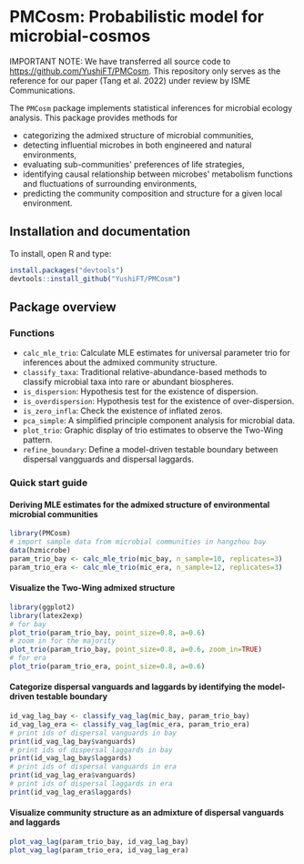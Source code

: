 PMCosm: Probabilistic model for microbial-cosmos
=======

IMPORTANT NOTE: We have transferred all source code to </span> <https://github.com/YushiFT/PMCosm>. This repository only serves as the reference for our paper (Tang et al. 2022) under review by ISME Communications. 

The `PMCosm` package implements statistical inferences for microbial ecology analysis. This package provides methods for 

* categorizing the admixed structure of microbial communities,
* detecting influential microbes in both engineered and natural environments,
* evaluating sub-communities' preferences of life strategies,
* identifying causal relationship between microbes' metabolism functions and fluctuations of surrounding environments,
* predicting the community composition and structure for a given local environment. 

Installation and documentation
------------------------------

To install, open R and type:

```R
install.packages("devtools")
devtools::install_github("YushiFT/PMCosm")
```

Package overview
----------------

### Functions 
* `calc_mle_trio`: Calculate MLE estimates for universal parameter trio for inferences about the admixed community structure. 
* `classify_taxa`: Traditional relative-abundance-based methods to classify microbial taxa into rare or abundant biospheres.
* `is_dispersion`: Hypothesis test for the existence of dispersion.
* `is_overdispersion`: Hypothesis test for the existence of over-dispersion.
* `is_zero_infla`: Check the existence of inflated zeros. 
* `pca_simple`: A simplified principle component analysis for microbial data.
* `plot_trio`: Graphic display of trio estimates to observe the Two-Wing pattern.
* `refine_boundary`: Define a model-driven testable boundary between dispersal vangguards and dispersal laggards.

### Quick start guide

#### Deriving MLE estimates for the admixed structure of environmental microbial communities

```R
library(PMCosm)
# import sample data from microbial communities in hangzhou bay
data(hzmicrobe)
param_trio_bay <- calc_mle_trio(mic_bay, n_sample=10, replicates=3)
param_trio_era <- calc_mle_trio(mic_era, n_sample=12, replicates=3)
```
#### Visualize the Two-Wing admixed structure

```R
library(ggplot2)
library(latex2exp)
# for bay
plot_trio(param_trio_bay, point_size=0.8, a=0.6)
# zoom in for the majority 
plot_trio(param_trio_bay, point_size=0.8, a=0.6, zoom_in=TRUE)
# for era 
plot_trio(param_trio_era, point_size=0.8, a=0.6)
```

#### Categorize dispersal vanguards and laggards by identifying the model-driven testable boundary

```R
id_vag_lag_bay <- classify_vag_lag(mic_bay, param_trio_bay)
id_vag_lag_era <- classify_vag_lag(mic_era, param_trio_era)
# print ids of dispersal vanguards in bay
print(id_vag_lag_bay$vanguards)
# print ids of dispersal laggards in bay
print(id_vag_lag_bay$laggards)
# print ids of dispersal vanguards in era
print(id_vag_lag_era$vanguards)
# print ids of dispersal laggards in era
print(id_vag_lag_era$laggards)
```

#### Visualize community structure as an admixture of dispersal vanguards and laggards

```R
plot_vag_lag(param_trio_bay, id_vag_lag_bay)
plot_vag_lag(param_trio_era, id_vag_lag_era)
```





